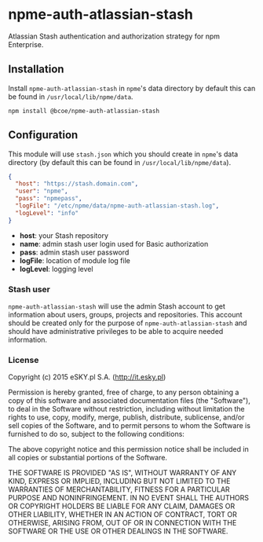 # npme-auth-atlassian-stash

Atlassian Stash authentication and authorization strategy for
npm Enterprise.

## Installation

Install `npme-auth-atlassian-stash` in `npme`'s data directory
by default this can be found in `/usr/local/lib/npme/data`.

```
npm install @bcoe/npme-auth-atlassian-stash
```

## Configuration

This module will use `stash.json` which you should create in `npme`'s
data directory (by default this can be found in `/usr/local/lib/npme/data`).

```json
{
  "host": "https://stash.domain.com",
  "user": "npme",
  "pass": "npmepass",
  "logFile": "/etc/npme/data/npme-auth-atlassian-stash.log",
  "logLevel": "info"
}
```

* **host**: your Stash repository
* **name**: admin stash user login used for Basic authorization
* **pass**: admin stash user password
* **logFile**: location of module log file
* **logLevel**: logging level

### Stash user

`npme-auth-atlassian-stash` will use the admin Stash account to get information
about users, groups, projects and repositories. This account should
be created only for the purpose of `npme-auth-atlassian-stash` and
should have administrative privileges to be able to acquire needed
information.

### License

Copyright (c) 2015 eSKY.pl S.A. (http://it.esky.pl)

Permission is hereby granted, free of charge, to any person
obtaining a copy of this software and associated documentation
files (the "Software"), to deal in the Software without
restriction, including without limitation the rights to use,
copy, modify, merge, publish, distribute, sublicense, and/or sell
copies of the Software, and to permit persons to whom the
Software is furnished to do so, subject to the following
conditions:

The above copyright notice and this permission notice shall be
included in all copies or substantial portions of the Software.

THE SOFTWARE IS PROVIDED "AS IS", WITHOUT WARRANTY OF ANY KIND,
EXPRESS OR IMPLIED, INCLUDING BUT NOT LIMITED TO THE WARRANTIES
OF MERCHANTABILITY, FITNESS FOR A PARTICULAR PURPOSE AND
NONINFRINGEMENT. IN NO EVENT SHALL THE AUTHORS OR COPYRIGHT
HOLDERS BE LIABLE FOR ANY CLAIM, DAMAGES OR OTHER LIABILITY,
WHETHER IN AN ACTION OF CONTRACT, TORT OR OTHERWISE, ARISING
FROM, OUT OF OR IN CONNECTION WITH THE SOFTWARE OR THE USE OR
OTHER DEALINGS IN THE SOFTWARE.
